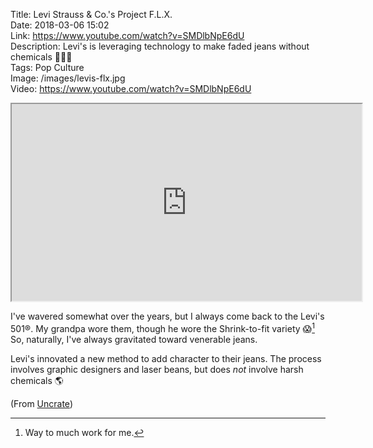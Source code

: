 Title: Levi Strauss & Co.'s Project F.L.X.  
Date: 2018-03-06 15:02  
Link: https://www.youtube.com/watch?v=SMDlbNpE6dU  
Description: Levi's is leveraging technology to make faded jeans without chemicals 👖👍🏼  
Tags: Pop Culture  
Image: /images/levis-flx.jpg  
Video: https://www.youtube.com/watch?v=SMDlbNpE6dU  

<iframe class="radius" width="560" height="315" src="https://www.youtube-nocookie.com/embed/SMDlbNpE6dU?rel=0" allow="autoplay; encrypted-media" allowfullscreen></iframe>

I've wavered somewhat over the years, but I always come back to the Levi's 501®. My grandpa wore them, though he wore the Shrink-to-fit variety 😱[^1] So, naturally, I've always gravitated toward venerable jeans.

Levi's innovated a new method to add character to their jeans. The process involves graphic designers and laser beans, but does *not* involve harsh chemicals 🌎

(From [Uncrate][1])

[1]: https://uncrate.com/video/levi-strauss-co-project-flx/ "Link to source post on Uncrate"

[^1]: Way to much work for me.